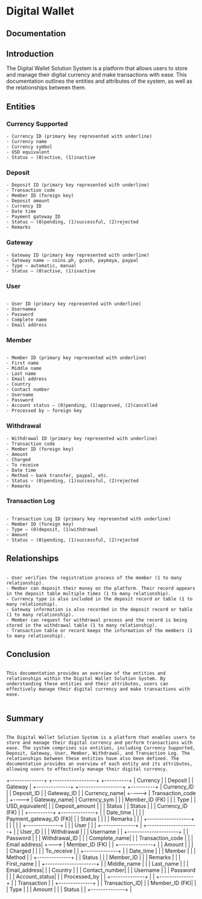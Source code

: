  # Digital Wallet

## Documentation

## Introduction

The Digital Wallet Solution System is a platform that allows users to store and manage their digital currency and make transactions with ease. This documentation outlines the entities and attributes of the system, as well as the relationships between them.

## Entities

### Currency Supported
```
- Currency ID (primary key represented with underline)
- Currency name
- Currency symbol
- USD equivalent
- Status – (0)active, (1)inactive
```
### Deposit
```
- Deposit ID (primary key represented with underline)
- Transaction code
- Member ID (foreign key)
- Deposit amount
- Currency ID
- Date time
- Payment gateway ID
- Status – (0)pending, (1)successful, (2)rejected
- Remarks
```
### Gateway

```
- Gateway ID (primary key represented with underline)
- Gateway name – coins.ph, gcash, paymaya, paypal
- Type – automatic, manual
- Status – (0)active, (1)inactive
```


### User

```

- User ID (primary key represented with underline)
- Usernamea
- Password
- Complete name
- Email address

```

### Member

```

- Member ID (primary key represented with underline)
- First name
- Middle name
- Last name
- Email address
- Country
- Contact number
- Username
- Password
- Account status – (0)pending, (1)approved, (2)cancelled
- Processed by – foreign key

```


### Withdrawal

```
- Withdrawal ID (primary key represented with underline)
- Transaction code
- Member ID (foreign key)
- Amount
- Charged
- To receive
- Date time
- Method – bank transfer, paypal, etc.
- Status – (0)pending, (1)successful, (2)rejected
- Remarks

```

### Transaction Log

```

- Transaction Log ID (primary key represented with underline)
- Member ID (foreign key)
- Type – (0)deposit, (1)withdrawal
- Amount
- Status – (0)pending, (1)successful, (2)rejected

```

## Relationships

```

- User verifies the registration process of the member (1 to many relationship).
- Member can deposit their money on the platform. Their record appears in the deposit table multiple times (1 to many relationship).
- Currency type is also included in the deposit record or table (1 to many relationship).
- Gateway information is also recorded in the deposit record or table (1 to many relationship).
- Member can request for withdrawal process and the record is being stored in the withdrawal table (1 to many relationship).
- Transaction table or record keeps the information of the members (1 to many relationship).

```

## Conclusion

```

This documentation provides an overview of the entities and relationships within the Digital Wallet Solution System. By understanding these entities and their attributes, users can effectively manage their digital currency and make transactions with ease.


```

## Summary
```

The Digital Wallet Solution System is a platform that enables users to store and manage their digital currency and perform transactions with ease. The system comprises six entities, including Currency Supported, Deposit, Gateway, User, Member, Withdrawal, and Transaction Log. The relationships between these entities have also been defined. The documentation provides an overview of each entity and its attributes, allowing users to effectively manage their digital currency.

```



+--------------+          +------------------+           +----------+
| Currency     |          | Deposit          |           | Gateway  |
+--------------+          +------------------+           +----------+
| Currency_ID  |          | Deposit_ID       |           | Gateway_ID |
| Currency_name|   +----> | Transaction_code |    +---->  | Gateway_name|
| Currency_sym |   |      | Member_ID (FK)   |    |      | Type     |
| USD_equivalent|   |      | Deposit_amount  |    |      | Status   |
| Status       |   |      | Currency_ID (FK) |    |      +----------+
+--------------+   |      | Date_time       |    |
                    |      | Payment_gateway_ID (FK)| 
                    |      | Status          |    |
                    |      | Remarks         |    |
                    |      +------------------+    |
                    |                                |
                    |                                |
+--------------+    |                                |
| User         |    |                                |
+--------------+    |     +---------------------+  |
| User_ID      |    |     | Withdrawal          |  |
| Username     |    |     +---------------------+  |
| Password     |    |     | Withdrawal_ID       |  |
| Complete_name|    |     | Transaction_code    |  |
| Email address|    +---> | Member_ID (FK)      |  |
+--------------+    |     | Amount              |  |
                    |     | Charged             |  |
                    |     | To_receive         |  |
+--------------+    |     | Date_time          |  |
| Member       |    |     | Method              |  |
+--------------+    |     | Status              |  |
| Member_ID    |    |     | Remarks             |  |
| First_name   |    |     +---------------------+  |
| Middle_name  |    |
| Last_name    |    |
| Email_address|    |
| Country      |    |
| Contact_number|   |
| Username     |   |
| Password     |   |
| Account_status|   |
| Processed_by  |   |
+--------------+   |
                    |
+--------------+    |
| Transaction   |    |
+--------------+    |
| Transaction_ID|    |
| Member_ID (FK)|    |
| Type          |    |
| Amount        |    |
| Status        |    |
+--------------+    |
